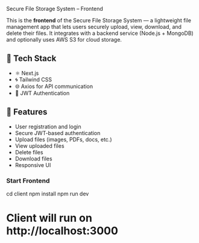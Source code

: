 Secure File Storage System – Frontend

This is the **frontend** of the Secure File Storage System — a lightweight file management app that lets users securely upload, view, download, and delete their files. It integrates with a backend service (Node.js + MongoDB) and optionally uses AWS S3 for cloud storage.


## 🔧 Tech Stack

- ⚛️ Next.js
- 🌀 Tailwind CSS
- 🌐 Axios for API communication
- 🔐 JWT Authentication

## 🚀 Features

- User registration and login
- Secure JWT-based authentication
- Upload files (images, PDFs, docs, etc.)
- View uploaded files
- Delete files
- Download files
- Responsive UI


###  Start Frontend 

cd client
npm install
npm run dev
# Client will run on http://localhost:3000
